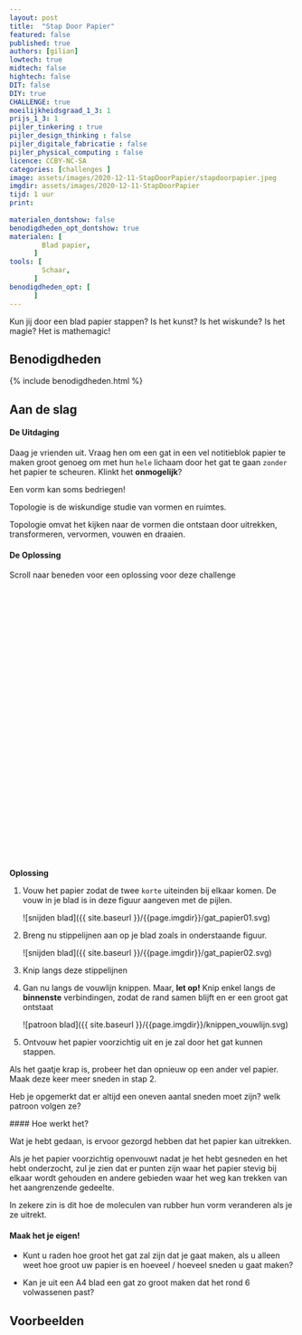 ```yaml
---
layout: post
title:  "Stap Door Papier"
featured: false
published: true
authors: [gilian]
lowtech: true
midtech: false
hightech: false
DIT: false
DIY: true
CHALLENGE: true
moeilijkheidsgraad_1_3: 1
prijs_1_3: 1
pijler_tinkering : true
pijler_design_thinking : false
pijler_digitale_fabricatie : false
pijler_physical_computing : false
licence: CCBY-NC-SA 
categories: [challenges ]
image: assets/images/2020-12-11-StapDoorPapier/stapdoorpapier.jpeg
imgdir: assets/images/2020-12-11-StapDoorPapier
tijd: 1 uur
print:
    
materialen_dontshow: false
benodigdheden_opt_dontshow: true
materialen: [
        Blad papier,
      ]
tools: [
        Schaar,
      ]
benodigdheden_opt: [
      ]
---
```


Kun jij door een blad papier stappen?  Is het kunst? Is het wiskunde? Is het magie? Het is mathemagic!


## Benodigdheden


{% include benodigdheden.html %}


## Aan de slag

#### De Uitdaging

Daag je vrienden uit. Vraag hen om een gat in een vel notitieblok papier te maken groot genoeg om met hun `hele` lichaam door het gat te gaan `zonder` het papier te scheuren. Klinkt het **onmogelijk**?

Een vorm kan soms bedriegen!

Topologie is de wiskundige studie van vormen en ruimtes.

Topologie omvat het kijken naar de vormen die ontstaan door uitrekken, transformeren, vervormen, vouwen en draaien.

#### De Oplossing

Scroll naar beneden voor een oplossing voor deze challenge

&nbsp;


&nbsp;


&nbsp;


&nbsp;


&nbsp;


&nbsp;


&nbsp;


&nbsp;

&nbsp;


&nbsp;


&nbsp;


&nbsp;


&nbsp;


&nbsp;


&nbsp;


&nbsp;

**Oplossing**

1. Vouw het papier zodat de twee `korte` uiteinden bij elkaar komen. De vouw in je blad is in deze figuur aangeven met de pijlen. 

    ![snijden blad]({{ site.baseurl }}/{{page.imgdir}}/gat_papier01.svg)  
2. Breng nu stippelijnen aan op je blad zoals in onderstaande figuur. 

    ![snijden blad]({{ site.baseurl }}/{{page.imgdir}}/gat_papier02.svg)  

3. Knip langs deze stippelijnen
3. Gan nu langs de vouwlijn knippen. Maar, **let op!** Knip enkel langs de **binnenste** verbindingen, zodat de rand samen blijft en er een groot gat ontstaat

    ![patroon blad]({{ site.baseurl }}/{{page.imgdir}}/knippen_vouwlijn.svg)
  
4. Ontvouw het papier voorzichtig uit en je zal door het gat kunnen stappen. 

Als het gaatje krap is, probeer het dan opnieuw op een ander vel papier. Maak deze keer meer sneden in stap 2.

Heb je opgemerkt dat er altijd een oneven aantal sneden moet zijn? welk patroon volgen ze? 

<div class="border_boxmaakbib02_img" markdown="1">
#### Hoe werkt het?

Wat je hebt gedaan, is ervoor gezorgd hebben dat het papier kan uitrekken. 

Als je het papier voorzichtig openvouwt nadat je het hebt gesneden en het hebt onderzocht, zul je zien dat er punten zijn waar het papier stevig bij elkaar wordt gehouden en andere gebieden waar het weg kan trekken van het aangrenzende gedeelte. 

In zekere zin is dit hoe de moleculen van rubber hun vorm veranderen als je ze uitrekt.
</div>

<div class="border_boxmaakbib01_img" markdown="1">

#### Maak het je eigen!

* Kunt u raden hoe groot het gat zal zijn dat je gaat maken, als u alleen weet hoe groot uw papier is en hoeveel / hoeveel sneden u gaat maken?

* Kan je uit een A4 blad een gat zo groot maken dat het rond 6 volwassenen past? 
</div>

## Voorbeelden

